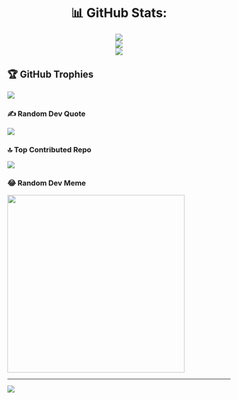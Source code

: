 <div align="center">

# 📊 GitHub Stats:
![](https://github-readme-stats.vercel.app/api?username=yashmaheshwari0502&theme=yeblu&hide_border=false&include_all_commits=false&count_private=false)<br/>
![](https://github-readme-streak-stats.herokuapp.com/?user=yashmaheshwari0502&theme=yeblu&hide_border=false)<br/>
![](https://github-readme-stats.vercel.app/api/top-langs/?username=yashmaheshwari0502&theme=yeblu&hide_border=false&include_all_commits=false&count_private=false&layout=compact)
</div>

## 🏆 GitHub Trophies
![](https://github-profile-trophy.vercel.app/?username=yashmaheshwari0502&theme=radical&no-frame=false&no-bg=true&margin-w=4)

### ✍️ Random Dev Quote
![](https://quotes-github-readme.vercel.app/api?type=horizontal&theme=radical)

### 🔝 Top Contributed Repo
![](https://github-contributor-stats.vercel.app/api?username=yashmaheshwari0502&limit=5&theme=dark&combine_all_yearly_contributions=true)

### 😂 Random Dev Meme
<img src='https://randommeme-five.vercel.app/' style="height: 400px;"/>

---
[![](https://visitcount.itsvg.in/api?id=yashmaheshwari0502&icon=0&color=11)](https://visitcount.itsvg.in)



